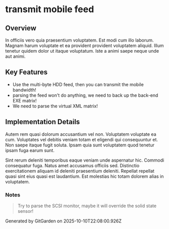 # transmit mobile feed

## Overview
In officiis vero quia praesentium voluptatem. Est modi cum illo laborum. Magnam harum voluptate et ea provident provident voluptatem aliquid. Illum tenetur quidem dolor ut itaque voluptatum. Iste a animi saepe neque unde aut animi.

## Key Features
- Use the multi-byte HDD feed, then you can transmit the mobile bandwidth!
- parsing the feed won't do anything, we need to back up the back-end EXE matrix!
- We need to parse the virtual XML matrix!

## Implementation Details
Autem rem quasi dolorum accusantium vel non. Voluptatem voluptate ea cum. Voluptates vel debitis veniam totam et eligendi qui consequuntur et. Non saepe itaque fugit soluta. Ipsam quia sunt voluptatem quod tenetur ipsam fuga earum sunt.
 Sint rerum deleniti temporibus eaque veniam unde aspernatur hic. Commodi consequatur fuga. Natus amet accusamus officiis sed. Distinctio exercitationem aliquam id deleniti praesentium deleniti. Repellat repellat quasi sint eius quasi est laudantium. Est molestias hic totam dolorem alias in voluptatem.

### Notes
> Try to parse the SCSI monitor, maybe it will override the solid state sensor!

Generated by GitGarden on 2025-10-10T22:08:00.926Z